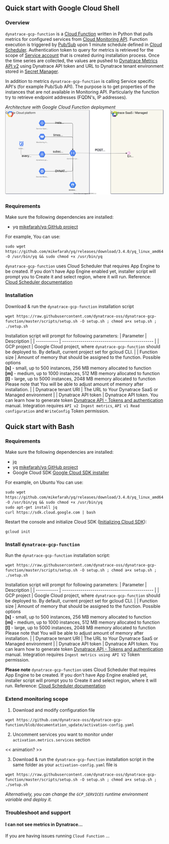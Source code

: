 ## Quick start with Google Cloud Shell
### Overview
`dynatrace-gcp-function` is a [Cloud Function](https://cloud.google.com/functions) written in Python that pulls metrics for configured services from [Cloud Monitoring API](https://cloud.google.com/monitoring/api/v3). Function execution is triggered by [Pub/Sub](https://cloud.google.com/pubsub) upon 1 minute schedule defined in [Cloud Scheduler](https://cloud.google.com/scheduler). Authentication token to query for metrics is retrieved for the scope of [Service account](https://cloud.google.com/iam/docs/service-accounts) that is created during installation process. Once the time series are collected, the values are pushed to [Dynatrace Metrics API v2](https://www.dynatrace.com/support/help/dynatrace-api/environment-api/metric-v2/) using Dynatrace API token and URL to Dynatrace tenant environment stored in [Secret Manager](https://cloud.google.com/secret-manager).


In addition to metrics `dynatrace-gcp-function` is calling Service specific API's (for example Pub/Sub API). The purpose is to get properties of the instances that are not available in Monitoring API.  Particularly the function try to retrieve endpoint addresses (FQDN's, IP addresses).

*Architecture with Google Cloud Function deployment*
![Google Cloud Function Architecture](../../img/architecture-function.svg)

### Requirements
Make sure the following dependencies are installed:
* yq [mikefarah/yq GitHub project](https://github.com/mikefarah/yq)

For example, You can use:
```
sudo wget https://github.com/mikefarah/yq/releases/download/3.4.0/yq_linux_amd64 -O /usr/bin/yq && sudo chmod +x /usr/bin/yq
```

`dynatrace-gcp-function` uses Cloud Scheduler that requires App Engine to be created. If you don't have App Engine enabled yet, installer script will prompt you to Create it and select region, where it will run. Reference: [Cloud Scheduler documentation](https://cloud.google.com/scheduler/docs)

### Installation

Download & run the `dynatrace-gcp-function` installation script
```
wget https://raw.githubusercontent.com/dynatrace-oss/dynatrace-gcp-function/master/scripts/setup.sh -O setup.sh ; chmod a+x setup.sh ; ./setup.sh
```

Installation script will prompt for following parameters:
| Parameter   | Description                                   |
| ----------- | --------------------------------------------- |
| GCP project | Google Cloud project, where `dynatrace-gcp-function` should be deployed to. By default, current project set for gcloud CLI. |
| Function size | Amount of memory that should be assigned to the function. Possible options</br> **[s]** - small, up to 500 instances, 256 MB memory allocated to function</br> **[m]** - medium, up to 1000 instances, 512 MB memory allocated to function </br>**[l]** - large, up to 5000 instances, 2048 MB memory allocated to function</br>Please note that You will be able to adjust amount of memory after installation. |
| Dynatrace tenant URI | The URL to Your Dynatrace SaaS or Managed environment |
| Dynatrace API token | Dynatrace API token. You can learn how to generate token [Dynatrace API - Tokens and authentication](https://www.dynatrace.com/support/help/dynatrace-api/basics/dynatrace-api-authentication) manual. Integration requires `API v2 Ingest metrics`, `API v1 Read configuration` and `WriteConfig` Token permission.

## Quick start with Bash
### Requirements
Make sure the following dependencies are installed:
* jq
* yq [mikefarah/yq GitHub project](https://github.com/mikefarah/yq)
* Google Cloud SDK [Google Cloud SDK installer](https://cloud.google.com/sdk/docs/downloads-interactive#linux)

For example, on Ubuntu You can use:
```
sudo wget https://github.com/mikefarah/yq/releases/download/3.4.0/yq_linux_amd64 -O /usr/bin/yq && sudo chmod +x /usr/bin/yq
sudo apt-get install jq
curl https://sdk.cloud.google.com | bash
```

Restart the console and initialize Cloud SDK ([Initializing Cloud SDK](https://cloud.google.com/sdk/docs/initializing)):
```
gcloud init
```

### Install `dynatrace-gcp-function`

Run the `dynatrace-gcp-function` installation script:
```
wget https://raw.githubusercontent.com/dynatrace-oss/dynatrace-gcp-function/master/scripts/setup.sh -O setup.sh ; chmod a+x setup.sh ; ./setup.sh
```

Installation script will prompt for following parameters:
| Parameter   | Description                                   |
| ----------- | --------------------------------------------- |
| GCP project | Google Cloud project, where `dynatrace-gcp-function` should be deployed to. By default, current project set for gcloud CLI. |
| Function size | Amount of memory that should be assigned to the function. Possible options</br> **[s]** - small, up to 500 instances, 256 MB memory allocated to function</br> **[m]** - medium, up to 1000 instances, 512 MB memory allocated to function </br>**[l]** - large, up to 5000 instances, 2048 MB memory allocated to function</br>Please note that You will be able to adjust amount of memory after installation. |
| Dynatrace tenant URI | The URL to Your Dynatrace SaaS or Managed environment |
| Dynatrace API token | Dynatrace API token. You can learn how to generate token [Dynatrace API - Tokens and authentication](https://www.dynatrace.com/support/help/dynatrace-api/basics/dynatrace-api-authentication) manual. Integration requires `Ingest metrics using API V2` Token permission.

**Please note** `dynatrace-gcp-function` uses Cloud Scheduler that requires App Engine to be created. If you don't have App Engine enabled yet, installer script will prompt you to Create it and select region, where it will run. Reference: [Cloud Scheduler documentation](https://cloud.google.com/scheduler/docs)



### Extend monitoring scope

1. Download and modify configuration file
```
wget https://github.com/dynatrace-oss/dynatrace-gcp-function/blob/documentation_update/activation-config.yaml
```

2. Uncomment services you want to monitor under `activation.metrics.services` section

<< animation? >>

3. Download & run the `dynatrace-gcp-function` installation script in the same folder as your `activation-config.yaml` file is
```
wget https://raw.githubusercontent.com/dynatrace-oss/dynatrace-gcp-function/master/scripts/setup.sh -O setup.sh ; chmod a+x setup.sh ; ./setup.sh
```

*Alternatively, you can change the `GCP_SERVICES` runtime environment variable and deploy it.*



### Troubleshoot and support
#### I can not see metrics in Dynatrace...
If you are having issues running `Cloud Function`
...